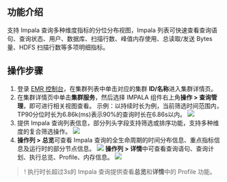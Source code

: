 ## 功能介绍
支持 Impala 查询多种维度指标的分位分布视图，Impala 列表可快速查看查询语句、查询状态、用户、数据库、扫描行数、峰值内存使用、总读取/发送 Bytes 量、HDFS 扫描行数等多项明细指标。

## 操作步骤

1. 登录 [EMR 控制台](https://console.cloud.tencent.com/emr)，在集群列表中单击对应的集群 **ID/名称**进入集群详情页。  
2. 在集群详情页中单击**集群服务**，然后选择 IMPALA 组件右上角**操作 > 查询管理**，即可进行相关视图查看。
示例：以持续时长为例，当前筛选时间范围内，TP90分位时长为6.86k(ms)表示90%的查询时长在6.86s以内。
![](https://qcloudimg.tencent-cloud.cn/raw/abc6010614409fab69feffa3bfdb181e.png)
3. 提供 Impala 查询列表信息，部分列头字段支持筛选或排序功能，支持多种维度的复合筛选操作。
![](https://qcloudimg.tencent-cloud.cn/raw/429870be5da42326b8d89de07276d201.png)
4.	**操作列 > 总览**可查看 Impala 查询的全生命周期的时间分布信息、重点指标信息及运行时的部分节点信息。
![](https://qcloudimg.tencent-cloud.cn/raw/4d2462fd2946facd890d9a833fb29114.png)
**操作列 > 详情**中可查看查询语句、查询计划、执行总览、Profile、内存信息。
![](https://qcloudimg.tencent-cloud.cn/raw/3b2f6b392991c80c80a8bab73586ca8f.png)
>! 执行时长超过3s的 Impala 查询提供查看**总览**和**详情**中的 Profile 功能。
